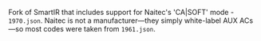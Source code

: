Fork of SmartIR that includes support for Naitec's 'CA|SOFT' mode - `1970.json`. Naitec is not a manufacturer—they simply white-label AUX ACs—so most codes were taken from `1961.json`.
